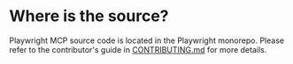 # Where is the source?

Playwright MCP source code is located in the Playwright monorepo. Please refer to the contributor's guide in [CONTRIBUTING.md](../CONTRIBUTING.md) for more details.
